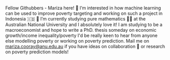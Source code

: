  Fellow Githubbers - Mariza here!
👀 I’m interested in how machine learning can be used to improve poverty targeting and working on such a project in Indonesia :indonesia:
🌱 I’m currently studying pure mathematics :green_heart::sweat_drops: at the Australian National University and I absolutely love it! I am studying to be a macroeconomist and hope to write a PhD. thesis someday on economic growth/income inequality/poverty
I'd be really keen to hear from anyone else modelling poverty or working on poverty prediction. Mail me on mariza.cooray@anu.edu.au if you have ideas on collaboration :beer: or research on poverty prediction models!
<!---
econophile/econophile is a ✨ special ✨ repository because its `README.md` (this file) appears on your GitHub profile.
You can click the Preview link to take a look at your changes.
--->
